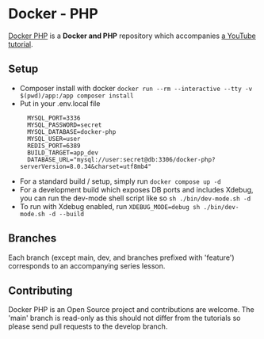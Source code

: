 # Docker - PHP

[Docker PHP][1] is a **Docker and PHP** repository which accompanies [a YouTube tutorial][2].

Setup
------------

* Composer install with docker
  ```docker run --rm --interactive --tty -v $(pwd)/app:/app composer install```
* Put in your .env.local file 
  ```
    MYSQL_PORT=3336
    MYSQL_PASSWORD=secret
    MYSQL_DATABASE=docker-php
    MYSQL_USER=user
    REDIS_PORT=6389
    BUILD_TARGET=app_dev
    DATABASE_URL="mysql://user:secret@db:3306/docker-php?serverVersion=8.0.34&charset=utf8mb4"
    ```
* For a standard build / setup, simply run
```docker compose up -d ```
* For a development build which exposes DB ports and includes Xdebug, you can run the dev-mode shell script like so
```sh ./bin/dev-mode.sh -d```
* To run with Xdebug enabled, run 
```XDEBUG_MODE=debug sh ./bin/dev-mode.sh -d --build```


Branches
-------------

Each branch (except main, dev, and branches prefixed with 'feature') corresponds to an accompanying series lesson.   

Contributing
------------

Docker PHP is an Open Source project and contributions are welcome. The 'main' branch is read-only as this should not differ from the tutorials so please send pull requests to the develop branch.

[1]: https://github.com/GaryClarke/docker-php
[2]: https://youtu.be/qv-P_rPFw4c
